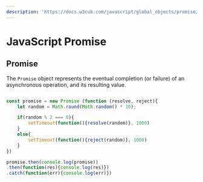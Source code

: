 ```yaml
---
description: 'https://docs.w3cub.com/javascript/global_objects/promise/'
---
```


# JavaScript Promise

## Promise

The `Promise` object represents the eventual completion \(or failure\) of an asynchronous operation, and its resulting value.



```javascript

const promise = new Promise (function (resolve, reject){
	let random = Math.round(Math.random() * 10);

	if(random % 2 === 0){
		setTimeout(function(){resolve(random)}, 1000)
	}
	else{
		setTimeout(function(){reject(random)}, 1000)
	}
})

promise.then(console.log(promise))
.then(function(res){console.log(res)})
.catch(function(err){console.log(err)})


```

